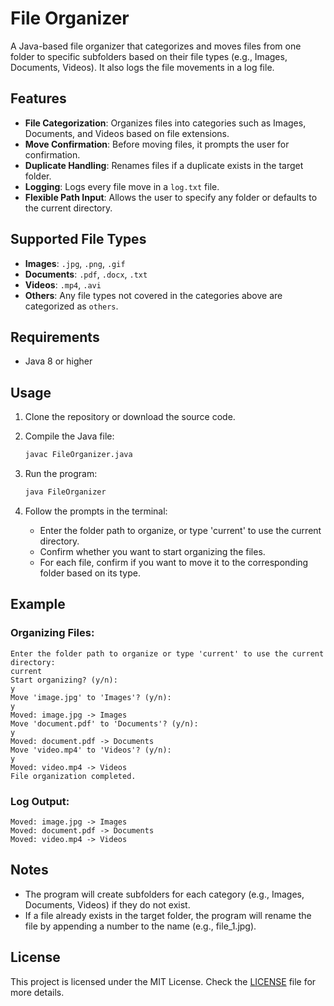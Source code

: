 # File Organizer

A Java-based file organizer that categorizes and moves files from one folder to specific subfolders based on their file types (e.g., Images, Documents, Videos). It also logs the file movements in a log file.

## Features

- **File Categorization**: Organizes files into categories such as Images, Documents, and Videos based on file extensions.
- **Move Confirmation**: Before moving files, it prompts the user for confirmation.
- **Duplicate Handling**: Renames files if a duplicate exists in the target folder.
- **Logging**: Logs every file move in a `log.txt` file.
- **Flexible Path Input**: Allows the user to specify any folder or defaults to the current directory.

## Supported File Types

- **Images**: `.jpg`, `.png`, `.gif`
- **Documents**: `.pdf`, `.docx`, `.txt`
- **Videos**: `.mp4`, `.avi`
- **Others**: Any file types not covered in the categories above are categorized as `others`.

## Requirements

- Java 8 or higher

## Usage

1. Clone the repository or download the source code.
2. Compile the Java file:
   
    ```bash
    javac FileOrganizer.java
    ```

3. Run the program:

    ```bash
    java FileOrganizer
    ```

4. Follow the prompts in the terminal:
   - Enter the folder path to organize, or type 'current' to use the current directory.
   - Confirm whether you want to start organizing the files.
   - For each file, confirm if you want to move it to the corresponding folder based on its type.

## Example

### Organizing Files:
```console
Enter the folder path to organize or type 'current' to use the current directory:
current
Start organizing? (y/n):
y
Move 'image.jpg' to 'Images'? (y/n):
y
Moved: image.jpg -> Images
Move 'document.pdf' to 'Documents'? (y/n):
y
Moved: document.pdf -> Documents
Move 'video.mp4' to 'Videos'? (y/n):
y
Moved: video.mp4 -> Videos
File organization completed.
```

### Log Output:
```console
Moved: image.jpg -> Images
Moved: document.pdf -> Documents
Moved: video.mp4 -> Videos
```

## Notes

- The program will create subfolders for each category (e.g., Images, Documents, Videos) if they do not exist.
- If a file already exists in the target folder, the program will rename the file by appending a number to the name (e.g., file_1.jpg).

## License

This project is licensed under the MIT License. Check the [LICENSE](./LICENSE) file for more details.

